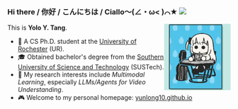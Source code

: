 ### Hi there / 你好 / こんにちは / Ciallo～(∠・ω< )⌒★ ![](https://komarev.com/ghpvc/?username=yunlong10&style=flat) 

This is **Yolo Y. Tang**. <img width="150" align="right" src="assets/gifs/bocchi.gif"/>
- :school: A CS Ph.D. student at the [University of Rochester](https://www.rochester.edu/) (UR).
- :mortar_board: Obtained bachelor's degree from the [Southern University of Science and Technology](https://www.sustech.edu.cn/en/) (SUSTech).
- :dart: My research interests include *Multimodal Learning*, especially *LLMs/Agents for Video Understanding*.
- :video_game: Welcome to my personal homepage: [yunlong10.github.io](https://yunlong10.github.io/)
